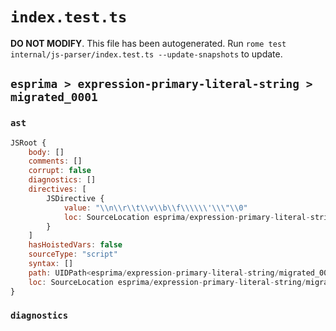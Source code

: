 # `index.test.ts`

**DO NOT MODIFY**. This file has been autogenerated. Run `rome test internal/js-parser/index.test.ts --update-snapshots` to update.

## `esprima > expression-primary-literal-string > migrated_0001`

### `ast`

```javascript
JSRoot {
	body: []
	comments: []
	corrupt: false
	diagnostics: []
	directives: [
		JSDirective {
			value: "\\n\\r\\t\\v\\b\\f\\\\\\'\\\"\\0"
			loc: SourceLocation esprima/expression-primary-literal-string/migrated_0001/input.js 1:0-1:22
		}
	]
	hasHoistedVars: false
	sourceType: "script"
	syntax: []
	path: UIDPath<esprima/expression-primary-literal-string/migrated_0001/input.js>
	loc: SourceLocation esprima/expression-primary-literal-string/migrated_0001/input.js 1:0-1:22
}
```

### `diagnostics`

```

```
